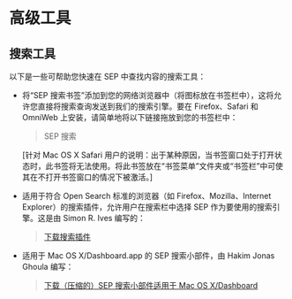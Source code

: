 # 高级工具

## 搜索工具

以下是一些可帮助您快速在 SEP 中查找内容的搜索工具：

- 将“SEP 搜索书签”添加到您的网络浏览器中（将图标放在书签栏中），这将允许您直接将搜索查询发送到我们的搜索引擎。要在 Firefox、Safari 和 OmniWeb 上安装，请简单地将以下链接拖放到您的书签栏中：

  > SEP 搜索

  [针对 Mac OS X Safari 用户的说明：出于某种原因，当书签窗口处于打开状态时，此书签将无法使用。将此书签放在“书签菜单”文件夹或“书签栏”中可使其在不打开书签窗口的情况下被激活。]

- 适用于符合 Open Search 标准的浏览器（如 Firefox、Mozilla、Internet Explorer）的搜索插件，允许用户在搜索栏中选择 SEP 作为要使用的搜索引擎。这是由 Simon R. Ives 编写的：

  > [下载搜索插件](http://mycroftproject.com/search-engines.html?author=Simon+Ives)

- 适用于 Mac OS X/Dashboard.app 的 SEP 搜索小部件，由 Hakim Jonas Ghoula 编写：

  > [下载（压缩的）SEP 搜索小部件适用于 Mac OS X/Dashboard](https://plato.stanford.edu/tools/SepSearchWidget.zip)
